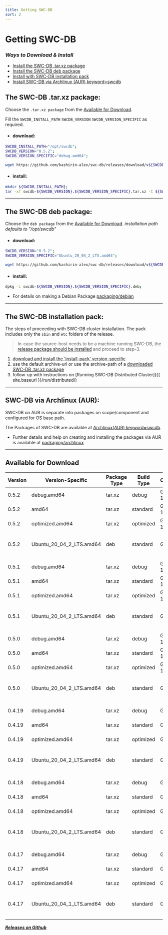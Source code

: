 ```yaml
---
title: Getting SWC-DB
sort: 2
---
```




# Getting SWC-DB




### _Ways to Download & Install_

* [Install the SWC-DB .tar.xz package](#the-swc-db-tarxz-package)
* [Install the SWC-DB deb package](#the-swc-db-deb-package)
* [Install with SWC-DB installation pack](#the-swc-db-installation-pack)
* [Install SWC-DB via Archlinux (AUR) keyword=swcdb](#swc-db-via-archlinux-aur)






## The SWC-DB .tar.xz package:
Choose the `.tar.xz package` from the  [Available for Download](#available-for-download).

Fill the ```SWCDB_INSTALL_PATH``` ```SWCDB_VERSION``` ```SWCDB_VERSION_SPECIFIC``` as required.

* #### download:

```bash
SWCDB_INSTALL_PATH="/opt/swcdb";
SWCDB_VERSION="0.5.2";
SWCDB_VERSION_SPECIFIC="debug.amd64";

wget https://github.com/kashirin-alex/swc-db/releases/download/v${SWCDB_VERSION}/swcdb-${SWCDB_VERSION}.${SWCDB_VERSION_SPECIFIC}.tar.xz;
```

* #### install:

```bash
mkdir ${SWCDB_INSTALL_PATH};
tar -xf swcdb-${SWCDB_VERSION}.${SWCDB_VERSION_SPECIFIC}.tar.xz -C ${SWCDB_INSTALL_PATH};
```



***



## The SWC-DB deb package:

Choose the `deb package` from the  [Available for Download](#available-for-download).
_installation path defaults to "/opt/swcdb"_


* #### download:

```bash
SWCDB_VERSION="0.5.2";
SWCDB_VERSION_SPECIFIC="Ubuntu_20_04_2_LTS.amd64";

wget https://github.com/kashirin-alex/swc-db/releases/download/v${SWCDB_VERSION}/swcdb-${SWCDB_VERSION}.${SWCDB_VERSION_SPECIFIC}.deb;
```

* #### install:

```bash
dpkg -i swcdb-${SWCDB_VERSION}.${SWCDB_VERSION_SPECIFIC}.deb;
```
* For details on making a Debian Package [packaging/debian](https://github.com/kashirin-alex/swc-db/tree/master/packaging/debian)



***



## The SWC-DB installation pack:
The steps of proceeding with SWC-DB cluster installation. The pack includes only the `sbin` and `etc` folders of the release.

> In-case the source-host needs to be a machine running SWC-DB, the [release package should be installed](#the-swc-db-tarxz-package) and proceed to step-3.

1. [download and install the 'install-pack' version-specific](#download)
2. use the default archive-url or use the archive-path of a [downloaded SWC-DB .tar.xz package](#download)
3. follow-up with instructions on [Running SWC-DB Distributed Cluster]({{ site.baseurl }}/run/distributed/)



***



## SWC-DB via Archlinux (AUR):
SWC-DB on AUR is separate into packages on scope/component and configured for OS base path.

The Packages of SWC-DB are available at [Archlinux(AUR) keyword=swcdb](https://aur.archlinux.org/packages/?K=swcdb).
* Further details and help on creating and installing the packages via AUR is available at [packaging/archlinux](https://github.com/kashirin-alex/swc-db/tree/master/packaging/archlinux)



***


## Available for Download

|   Version   |   Version-Specific                 |  Package Type     |     Build Type    | Compiler    | Architectures / Platforms           | Link           |
|     ---     |          ---                       |       ---         |        ---        |     ---     | ---                                 |  ---           |
| 0.5.2       | debug.amd64                        | tar.xz            | debug             | GCC-10.3    | GLIBC-2.27 amd64                    | [download](https://github.com/kashirin-alex/swc-db/releases/download/v0.5.2/swcdb-0.5.2.debug.amd64.tar.xz) |
| 0.5.2       | amd64                              | tar.xz            | standard          | GCC-10.3    | GLIBC-2.27 amd64                    | [download](https://github.com/kashirin-alex/swc-db/releases/download/v0.5.2/swcdb-0.5.2.amd64.tar.xz) |
| 0.5.2       | optimized.amd64                    | tar.xz            | optimized         | GCC-10.3    | GLIBC-2.27 amd64                    | [download](https://github.com/kashirin-alex/swc-db/releases/download/v0.5.2/swcdb-0.5.2.optimized.amd64.tar.xz) |
| 0.5.2       | Ubuntu_20_04_2_LTS.amd64           | deb               | standard          | GCC-9.3     | GLIBC-2.31 Ubuntu-20.04LTS amd64    | [download](https://github.com/kashirin-alex/swc-db/releases/download/v0.5.2/swcdb-0.5.2.Ubuntu_20_04_2_LTS.amd64.deb) |
|             |                       |                   |                   |             |                                     |                 |
| 0.5.1       | debug.amd64                        | tar.xz            | debug             | GCC-10.3    | GLIBC-2.27 amd64                    | [download](https://github.com/kashirin-alex/swc-db/releases/download/v0.5.1/swcdb-0.5.1.debug.amd64.tar.xz) |
| 0.5.1       | amd64                              | tar.xz            | standard          | GCC-10.3    | GLIBC-2.27 amd64                    | [download](https://github.com/kashirin-alex/swc-db/releases/download/v0.5.1/swcdb-0.5.1.amd64.tar.xz) |
| 0.5.1       | optimized.amd64                    | tar.xz            | optimized         | GCC-10.3    | GLIBC-2.27 amd64                    | [download](https://github.com/kashirin-alex/swc-db/releases/download/v0.5.1/swcdb-0.5.1.optimized.amd64.tar.xz) |
| 0.5.1       | Ubuntu_20_04_2_LTS.amd64           | deb               | standard          | GCC-9.3     | GLIBC-2.31 Ubuntu-20.04LTS amd64    | [download](https://github.com/kashirin-alex/swc-db/releases/download/v0.5.1/swcdb-0.5.1.Ubuntu_20_04_2_LTS.amd64.deb) |
|             |                       |                   |                   |             |                                     |                 |
| 0.5.0       | debug.amd64                        | tar.xz            | debug             | GCC-10.3    | GLIBC-2.27 amd64                    | [download](https://github.com/kashirin-alex/swc-db/releases/download/v0.5.0/swcdb-0.5.0.debug.amd64.tar.xz) |
| 0.5.0       | amd64                              | tar.xz            | standard          | GCC-10.3    | GLIBC-2.27 amd64                    | [download](https://github.com/kashirin-alex/swc-db/releases/download/v0.5.0/swcdb-0.5.0.amd64.tar.xz) |
| 0.5.0       | optimized.amd64                    | tar.xz            | optimized         | GCC-10.3    | GLIBC-2.27 amd64                    | [download](https://github.com/kashirin-alex/swc-db/releases/download/v0.5.0/swcdb-0.5.0.optimized.amd64.tar.xz) |
| 0.5.0       | Ubuntu_20_04_2_LTS.amd64           | deb               | standard          | GCC-9.3     | GLIBC-2.31 Ubuntu-20.04LTS amd64    | [download](https://github.com/kashirin-alex/swc-db/releases/download/v0.5.0/swcdb-0.5.0.Ubuntu_20_04_2_LTS.amd64.deb) |
|             |                       |                   |                   |             |                                     |                 |
| 0.4.19      | debug.amd64                        | tar.xz            | debug             | GCC-9.3     | GLIBC-2.27 amd64                    | [download](https://github.com/kashirin-alex/swc-db/releases/download/v0.4.19/swcdb-0.4.19.debug.amd64.tar.xz) |
| 0.4.19      | amd64                              | tar.xz            | standard          | GCC-9.3     | GLIBC-2.27 amd64                    | [download](https://github.com/kashirin-alex/swc-db/releases/download/v0.4.19/swcdb-0.4.19.amd64.tar.xz) |
| 0.4.19      | optimized.amd64                    | tar.xz            | optimized         | GCC-9.3     | GLIBC-2.27 amd64                    | [download](https://github.com/kashirin-alex/swc-db/releases/download/v0.4.19/swcdb-0.4.19.optimized.amd64.tar.xz) |
| 0.4.19      | Ubuntu_20_04_2_LTS.amd64           | deb               | standard          | GCC-9.3     | GLIBC-2.31 Ubuntu-20.04LTS amd64    | [download](https://github.com/kashirin-alex/swc-db/releases/download/v0.4.19/swcdb-0.4.19.Ubuntu_20_04_2_LTS.amd64.deb) |
|             |                       |                   |                   |             |                                     |                 |
| 0.4.18      | debug.amd64                        | tar.xz            | debug             | GCC-9.3     | GLIBC-2.27 amd64                    | [download](https://github.com/kashirin-alex/swc-db/releases/download/v0.4.18/swcdb-0.4.18.debug.amd64.tar.xz) |
| 0.4.18      | amd64                              | tar.xz            | standard          | GCC-9.3     | GLIBC-2.27 amd64                    | [download](https://github.com/kashirin-alex/swc-db/releases/download/v0.4.18/swcdb-0.4.18.amd64.tar.xz) |
| 0.4.18      | optimized.amd64                    | tar.xz            | optimized         | GCC-9.3     | GLIBC-2.27 amd64                    | [download](https://github.com/kashirin-alex/swc-db/releases/download/v0.4.18/swcdb-0.4.18.optimized.amd64.tar.xz) |
| 0.4.18      | Ubuntu_20_04_2_LTS.amd64           | deb               | standard          | GCC-9.3     | GLIBC-2.31 Ubuntu-20.04LTS amd64    | [download](https://github.com/kashirin-alex/swc-db/releases/download/v0.4.18/swcdb-0.4.18.Ubuntu_20_04_2_LTS.amd64.deb) |
|             |                       |                   |                   |             |                                     |                 |
| 0.4.17      | debug.amd64                        | tar.xz            | debug             | GCC-9.3     | GLIBC-2.27 amd64                    | [download](https://github.com/kashirin-alex/swc-db/releases/download/v0.4.17/swcdb-0.4.17.debug.amd64.tar.xz) |
| 0.4.17      | amd64                              | tar.xz            | standard          | GCC-9.3     | GLIBC-2.27 amd64                    | [download](https://github.com/kashirin-alex/swc-db/releases/download/v0.4.17/swcdb-0.4.17.amd64.tar.xz) |
| 0.4.17      | optimized.amd64                    | tar.xz            | optimized         | GCC-9.3     | GLIBC-2.27 amd64                    | [download](https://github.com/kashirin-alex/swc-db/releases/download/v0.4.17/swcdb-0.4.17.optimized.amd64.tar.xz) |
| 0.4.17      | Ubuntu_20_04_1_LTS.amd64           | deb               | standard          | GCC-9.3     | GLIBC-2.31 Ubuntu-20.04LTS amd64    | [download](https://github.com/kashirin-alex/swc-db/releases/download/v0.4.17/swcdb-0.4.17.Ubuntu_20_04_1_LTS.amd64.deb) |
|             |                       |                   |                   |             |                                     |                 |


_**[Releases on Github](https://github.com/kashirin-alex/swc-db/releases)**_


